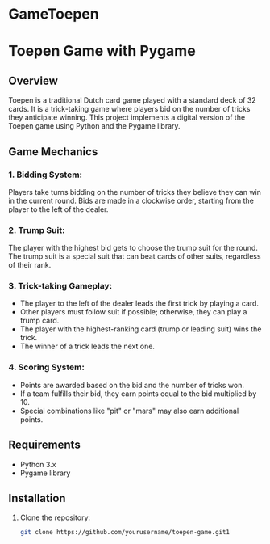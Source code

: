# GameToepen
# Toepen Game with Pygame

## Overview

Toepen is a traditional Dutch card game played with a standard deck of 32 cards. It is a trick-taking game where players bid on the number of tricks they anticipate winning. This project implements a digital version of the Toepen game using Python and the Pygame library.

## Game Mechanics

### 1. **Bidding System:**

Players take turns bidding on the number of tricks they believe they can win in the current round. Bids are made in a clockwise order, starting from the player to the left of the dealer.

### 2. **Trump Suit:**

The player with the highest bid gets to choose the trump suit for the round. The trump suit is a special suit that can beat cards of other suits, regardless of their rank.

### 3. **Trick-taking Gameplay:**

- The player to the left of the dealer leads the first trick by playing a card.
- Other players must follow suit if possible; otherwise, they can play a trump card.
- The player with the highest-ranking card (trump or leading suit) wins the trick.
- The winner of a trick leads the next one.

### 4. **Scoring System:**

- Points are awarded based on the bid and the number of tricks won.
- If a team fulfills their bid, they earn points equal to the bid multiplied by 10.
- Special combinations like "pit" or "mars" may also earn additional points.

## Requirements

- Python 3.x
- Pygame library

## Installation

1. Clone the repository:

   ```bash
   git clone https://github.com/yourusername/toepen-game.git1
